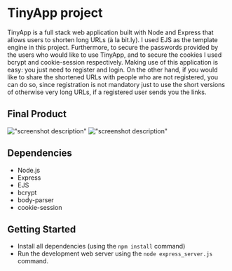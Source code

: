 # TinyApp project
TinyApp is a full stack web application built with Node and Express that allows users to shorten long URLs (à la bit.ly). I used EJS as the template engine in this project. Furthermore, to secure the passwords provided by the users who would like to use TinyApp, and to secure the cookies I used bcrypt and cookie-session respectively. Making use of this application is easy: you just need to register and login. On the other hand, if you would like to share the shortened URLs with people who are not registered, you can do so, since registration is not mandatory just to use the short versions of otherwise very long URLs, if a registered user sends you the links.

## Final Product
!["screenshot description"](#)
!["screenshot description"](#)

## Dependencies
- Node.js
- Express
- EJS
- bcrypt
- body-parser
- cookie-session

## Getting Started

- Install all dependencies (using the `npm install` command)
- Run the development web server using the `node express_server.js` command.
